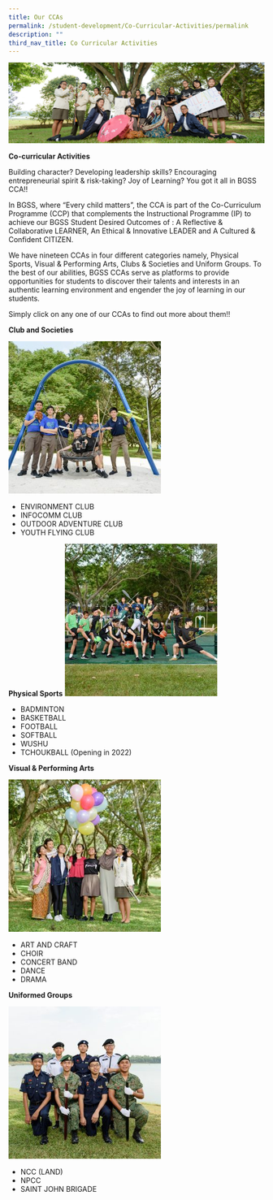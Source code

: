 ```yaml
---
title: Our CCAs
permalink: /student-development/Co-Curricular-Activities/permalink
description: ""
third_nav_title: Co Curricular Activities
---
```

![](/images/CCA-Banner-Photo.jpg)

**Co-curricular Activities**

Building character? Developing leadership skills? Encouraging entrepreneurial spirit & risk-taking? Joy of Learning? You got it all in BGSS CCA!!

In BGSS, where “Every child matters”, the CCA is part of the Co-Curriculum Programme (CCP) that complements the Instructional Programme (IP) to achieve our BGSS Student Desired Outcomes of : A Reflective & Collaborative LEARNER, An Ethical & Innovative LEADER and A Cultured & Confident CITIZEN.

We have nineteen CCAs in four different categories namely, Physical Sports, Visual & Performing Arts, Clubs & Societies and Uniform Groups. To the best of our abilities, BGSS CCAs serve as platforms to provide opportunities for students to discover their talents and interests in an authentic learning environment and engender the joy of learning in our students.

Simply click on any one of our CCAs to find out more about them!!

**Club and Societies**

![](/images/Clubs-Societies-icon-300x300.jpg)

* ENVIRONMENT CLUB
* INFOCOMM CLUB
* OUTDOOR ADVENTURE CLUB
* YOUTH FLYING CLUB

**Physical Sports**
![](/images/Physical-Sports-icon-300x300.jpg)

* BADMINTON
* BASKETBALL
* FOOTBALL
* SOFTBALL
* WUSHU
* TCHOUKBALL (Opening in 2022)

**Visual & Performing Arts**

![](/images/Visual-Performing-Arts-icon-300x300.jpg)

* ART AND CRAFT
* CHOIR
* CONCERT BAND
* DANCE
* DRAMA

**Uniformed Groups**

![](/images/Uniformed-Groups-icon-300x300.jpg)

* NCC (LAND)
* NPCC
* SAINT JOHN BRIGADE